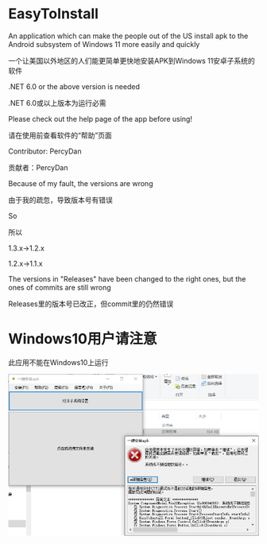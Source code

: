 # EasyToInstall
An application which can make the people out of the US install apk to the Android subsystem of Windows 11 more easily and quickly

一个让美国以外地区的人们能更简单更快地安装APK到Windows 11安卓子系统的软件

.NET 6.0 or the above version is needed

.NET 6.0或以上版本为运行必需

Please check out the help page of the app before using!

请在使用前查看软件的“帮助”页面

Contributor: PercyDan

贡献者：PercyDan

Because of my fault, the versions are wrong

由于我的疏忽，导致版本号有错误

So

所以

1.3.x->1.2.x

1.2.x->1.1.x

The versions in "Releases" have been changed to the right ones, but the ones of commits are still wrong

Releases里的版本号已改正，但commit里的仍然错误

# Windows10用户请注意

此应用不能在Windows10上运行

![img](/BugInWin10.png)

